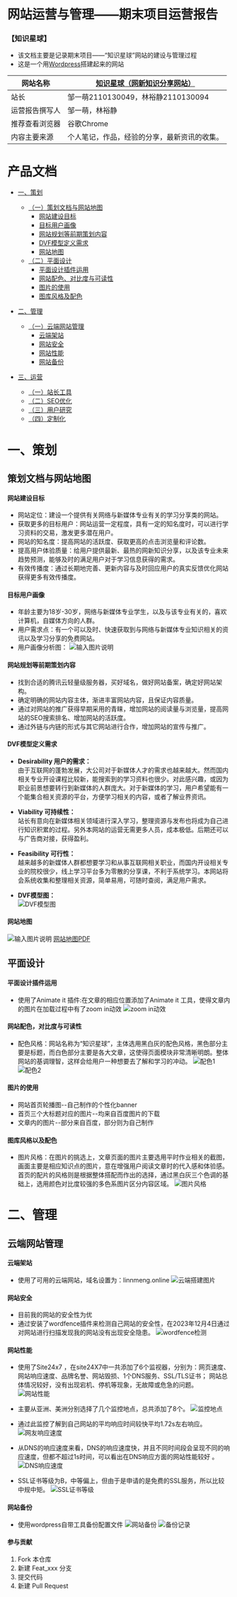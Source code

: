 # 网站运营与管理——期末项目运营报告

### 【知识星球】
- 该文档主要是记录期末项目——“知识星球”网站的建设与管理过程
- 这是一个用[Wordpress](https://cn.wordpress.org/)搭建起来的网站

网站名称 | [知识星球（网新知识分享网站）](https://www.linnmeng.online/)
---|---
站长 | 邹一萌2110130049，林裕静2110130094
运营报告撰写人 | 邹一萌，林裕静 
推荐查看浏览器 | 谷歌Chrome 
内容主要来源 | 个人笔记，作品，经验的分享，最新资讯的收集。


# 产品文档
- [一、策划](#策划)
    - [（一）策划文档与网站地图](#策划文档与网站地图)
        - [网站建设目标](#网站建设目标)
        - [目标用户画像](#目标用户画像)
        - [网站规划等前期策划内容](#网站规划等前期策划内容)
        - [DVF模型定义需求](#DVF模型定义需求)
        - [网站地图](#网站地图) 
    - [（二）平面设计](#平面设计)
        - [平面设计插件运用](#平面设计插件运用)
        - [网站配色、对比度与可读性](#网站配色、对比度与可读性)
        - [图片的使用](#图片的使用)
        - [图库风格及配色](#图库风格及配色)

- [二、管理](#管理)
    - [（一）云端网站管理](#云端网站管理)
        - [云端架站](#云端架站)
        - [网站安全](#网站安全)
        - [网站性能](#网站性能)
        - [网站备份](#网站备份)

- [三、运营](#运营)
    - [（一）站长工具](#站长工具)    
    - [（二）SEO优化](#SEO优化)
    - [（三）用户研究](#用户研究)
    - [（四）定制化](#定制化)

# 一、策划

## 策划文档与网站地图

#### 网站建设目标
- 网站定位：建设一个提供有关网络与新媒体专业有关的学习分享类的网站。
- 获取更多的目标用户：网站运营一定程度，具有一定的知名度时，可以进行学习资料的交易，激发更多潜在用户。
- 网站的知名度：提高网站的活跃度、获取更高的点击浏览量和评论数。
- 提高用户体验质量：给用户提供最新、最热的网新知识分享，以及该专业未来趋势预测，能够及时的满足用户对于学习信息获得的需求。
- 有效传播度：通过长期地完善、更新内容与及时回应用户的真实反馈优化网站获得更多有效传播度。

#### 目标用户画像
- 年龄主要为18岁-30岁，网络与新媒体专业学生，以及与该专业有关的，喜欢计算机，自媒体方向的人群。
- 用户需求点：有一个可以及时、快速获取到与网络与新媒体专业知识相关的资讯以及学习分享的免费网站。
- 用户画像分析图：
![输入图片说明](img/%E7%94%A8%E6%88%B7%E5%9B%BE%E5%83%8F%E5%88%86%E6%9E%90.png)

#### 网站规划等前期策划内容
- 找到合适的腾讯云轻量级服务器，买好域名，做好网站备案，确定好网站架构。
- 确定明确的网站内容主体，渐进丰富网站内容，且保证内容质量。
- 通过对网站的推广获得早期采用的青睐，增加网站的阅读量与浏览量，提高网站的SEO搜索排名、增加网站的活跃度。
- 通过外链与内链的形式与其它网站进行合作，增加网站的宣传与推广。

#### DVF模型定义需求
- <b>Desirability 用户的需求：</b> <br>
由于互联网的蓬勃发展，大公司对于新媒体人才的需求也越来越大。然而国内相关专业开设课程比较新，能搜索到的学习资料也很少。对此感兴趣，或因为职业前景想要转行到新媒体的人群庞大。对于新媒体的学习，用户希望能有一个能集合相关资源的平台，方便学习相关的内容，或者了解业界资讯。

- <b>Viability 可持续性：</b>  <br>
站长有意向在新媒体相关领域进行深入学习，整理资源与发布也将成为自己进行知识积累的过程。另外本网站的运营无需更多人员，成本极低。后期还可以与广告商对接，获得盈利。

- <b>Feasibility 可行性：</b>   <br>
越来越多的新媒体人群都想要学习和从事互联网相关职业，而国内开设相关专业的院校很少，线上学习平台多为零散的分享课，不利于系统学习。本网站将会系统收集和整理相关资源，简单易用，可随时查阅，满足用户需求。

- <b> DVF模型图：</b>   <br>
![DVF模型图](img/DVF%E5%88%86%E6%9E%90_%E7%94%BB%E6%9D%BF%201.png)


#### 网站地图
![输入图片说明](img/%E7%BD%91%E7%AB%99%E5%9C%B0%E5%9B%BE.jpg)
[网站地图PDF](网站地图pdf.pdf)

## 平面设计
#### 平面设计插件运用
- 使用了Animate it 插件:在文章的相应位置添加了Animate it 工具，使得文章内的图片在加载过程中有了zoom in动效
![zoom in动效](img/zoom%20in%2000_00_00-00_00_30.gif)


#### 网站配色，对比度与可读性
- 配色风格：网站名称为“知识星球”，主体选用黑白灰的配色风格，黑色部分主要是标题，而白色部分主要是各大文章，这使得页面模块非常清晰明朗。整体网站的基调理智，这样会给用户一种想要去了解和学习的冲动。
![配色1](img/%E9%85%8D%E8%89%B21.png)
![配色2](img/%E9%85%8D%E8%89%B22.png)

#### 图片的使用
- 网站首页轮播图--自己制作的个性化banner
- 首页三个大标题对应的图片--均来自百度图片的下载
- 文章内的图片--部分来自百度，部分则为自己制作

#### 图库风格以及配色
- 图片风格：在图片的挑选上，文章页面的图片主要选用平时作业相关的截图，画面主要是相应知识点的图片，意在增强用户阅读文章时的代入感和体验感。首页的配片的风格则是根据整体搭配而作出的选择，通过黑白灰三个色调的基础上，选用颜色对比度较强的多色系图片区分内容区域。
![图片风格](img/%E5%9B%BE%E7%89%87%E9%A3%8E%E6%A0%BC.png)

# 二、管理

## 云端网站管理

#### 云端架站
- 使用了可用的云端网站，域名设置为：linnmeng.online
![云端搭建图片](img/%E4%BA%91%E7%AB%AF%E6%90%AD%E5%BB%BA.png)

#### 网站安全
- 目前我的网站的安全性为优
- 通过安装了wordfence插件来检测自己网站的安全性，在2023年12月4日通过对网站进行扫描发现我的网站没有出现安全隐患。
![wordfence检测](img/wordfence%E6%A3%80%E6%B5%8B.png)

#### 网站性能
- 使用了Site24x7 ，在site24X7中一共添加了6个监视器，分别为：网页速度、网站响应速度、品牌名誉、网站毁损、1个DNS服务、SSL/TLS证书； 网站总体情况较好，没有出现宕机、停机等现象，无故障或危急的问题。
![网站性能](img/%E7%BD%91%E7%AB%99%E6%80%A7%E8%83%BD.png)

- 主要从亚洲、美洲分别选择了几个监控地点，总共添加了8个。
![监控地点](img/%E4%B8%8D%E5%90%8C%E4%BD%8D%E7%BD%AE%E7%9A%84%E5%8F%AF%E7%94%A8%E6%80%A7%E4%B8%8E%E5%93%8D%E5%BA%94%E6%97%B6%E9%97%B4.png)

- 通过此监控了解到自己网站的平均响应时间较快平均1.72s左右响应。
![网友响应速度](img/%E9%A1%B5%E9%9D%A2%E5%8A%A0%E8%BD%BD%E6%97%B6%E9%97%B4.png)

- 从DNS的响应速度来看，DNS的响应速度快，并且不同时间段会呈现不同的响应速度，但都不超过1s时间，可以看出在DNS响应方面的网站性能较好 。
![DNS响应速度](img/DNS%E5%93%8D%E5%BA%94%E9%80%9F%E5%BA%A6.png)

- SSL证书等级为B，中等偏上，但由于是申请的是免费的SSL服务，所以比较中规中矩。
![SSL证书等级](img/SSL%E8%AF%81%E4%B9%A6%E7%AD%89%E7%BA%A7B.png)

#### 网站备份
- 使用wordpress自带工具备份配置文件
![网站备份](img/%E7%BD%91%E7%AB%99%E5%A4%87%E4%BB%BD.png)
![备份记录](img/%E7%BD%91%E7%AB%99%E5%A4%87%E4%BB%BD1.png)


#### 参与贡献

1.  Fork 本仓库
2.  新建 Feat_xxx 分支
3.  提交代码
4.  新建 Pull Request
